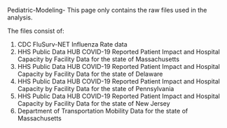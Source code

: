 Pediatric-Modeling-
This page only contains the raw files used in the analysis. 

The files consist of:

1. CDC FluSurv-NET Influenza Rate data
2. HHS Public Data HUB COVID-19 Reported Patient Impact and Hospital Capacity by Facility Data for the state of Massachusetts
3. HHS Public Data HUB COVID-19 Reported Patient Impact and Hospital Capacity by Facility Data for the state of Delaware
4. HHS Public Data HUB COVID-19 Reported Patient Impact and Hospital Capacity by Facility Data for the state of Pennsylvania
5. HHS Public Data HUB COVID-19 Reported Patient Impact and Hospital Capacity by Facility Data for the state of New Jersey
6. Department of Transportation Mobility Data for the state of Massachusetts



